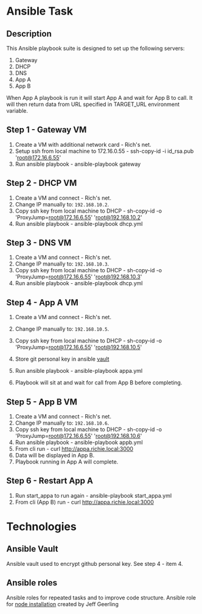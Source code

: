 # Ansible Task

## Description
This Ansible playbook suite is designed to set up the following servers:

1. Gateway
2. DHCP
3. DNS
4. App A
5. App B

When App A playbook is run it will start App A and wait for App B to call. It will then return data from URL specified in TARGET_URL environment variable.



## Step 1 - Gateway VM
1. Create a VM with additional network card - Rich's net.
2. Setup ssh from local machine to 172.16.0.55 - ssh-copy-id -i id_rsa.pub 'root@172.16.6.55'
3. Run ansible playbook - ansible-playbook gateway


## Step 2 - DHCP VM
1. Create a VM and connect - Rich's net.
2. Change IP manually to: `192.168.10.2`.
3. Copy ssh key from local machine to DHCP - sh-copy-id -o 'ProxyJump=root@172.16.6.55' 'root@192.168.10.2'
4. Run ansible playbook - ansible-playbook dhcp.yml

## Step 3 - DNS VM
1. Create a VM and connect - Rich's net.
2. Change IP manually to: `192.168.10.3`.
3. Copy ssh key from local machine to DHCP - sh-copy-id -o 'ProxyJump=root@172.16.6.55' 'root@192.168.10.3'
4. Run ansible playbook - ansible-playbook dhcp.yml

## Step 4 - App A VM
1. Create a VM and connect - Rich's net.
2. Change IP manually to: `192.168.10.5`.
3. Copy ssh key from local machine to DHCP - sh-copy-id -o 'ProxyJump=root@172.16.6.55' 'root@192.168.10.5'
4. Store git personal key in ansible [vault](https://www.digitalocean.com/community/tutorials/how-to-use-vault-to-protect-sensitive-ansible-data)

5. Run ansible playbook - ansible-playbook appa.yml
6. Playbook will sit at and wait for call from App B before completing.

## Step 5 - App B VM
1. Create a VM and connect - Rich's net.
2. Change IP manually to: `192.168.10.6`.
3. Copy ssh key from local machine to DHCP - sh-copy-id -o 'ProxyJump=root@172.16.6.55' 'root@192.168.10.6'
4. Run ansible playbook - ansible-playbook appb.yml
5. From cli run - curl http://appa.richie.local:3000
6. Data will be displayed in App B.
7. Playbook running in App A will complete.

## Step 6 - Restart App A
1. Run start_appa to run again - ansible-playbook start_appa.yml
2. From cli (App B) run - curl http://appa.richie.local:3000

# Technologies
## Ansible Vault
Ansible vault used to encrypt github personal key. See step 4 - item 4.

## Ansible roles
Ansible roles for repeated tasks and to improve code structure.
Ansible role for [node installation](https://galaxy.ansible.com/ui/standalone/roles/geerlingguy/nodejs/documentation/) created by Jeff Geerling
